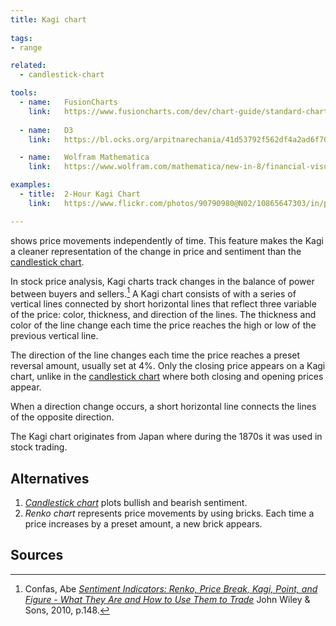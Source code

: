 ```yaml
---
title: Kagi chart
  
tags:
- range

related:
  - candlestick-chart

tools:
  - name:   FusionCharts
    link:   https://www.fusioncharts.com/dev/chart-guide/standard-charts/kagi-chart
    
  - name:   D3
    link:   https://bl.ocks.org/arpitnarechania/41d53792f562df4a2ad6f704ef242af5

  - name:   Wolfram Mathematica
    link:   https://www.wolfram.com/mathematica/new-in-8/financial-visualization/kagichart.html

examples:
  - title:  2-Hour Kagi Chart
    link:   https://www.flickr.com/photos/90790980@N02/10865647303/in/photolist-dRqmZN-hyahoB-9UXxeJ-fMUESf-Smfq2p-dS5PKT

---
```


shows price movements independently of time. This feature makes the Kagi a cleaner representation of the change in price and sentiment than the [candlestick chart](/candlestick-chart).

<!--more-->
In stock price analysis, Kagi charts track changes in the balance of power between buyers and sellers.[^confas]
A Kagi chart consists of with a series of vertical lines connected by short horizontal lines that reflect three variable of the price: color, thickness, and direction of the lines. The thickness and color of the line change each time the price reaches the high or low of the previous vertical line.

The direction of the line changes each time the price reaches a preset reversal amount, usually set at 4%. Only the closing price appears on a Kagi chart, unlike in the [candlestick chart](candlestick-chart) where both closing and opening prices appear.

When a direction change occurs, a short horizontal line connects the lines of the opposite direction.

The Kagi chart originates from Japan where during the 1870s it was used in stock trading.

## Alternatives
1. [*Candlestick chart*](candlestick-chart) plots bullish and bearish sentiment.
2. *Renko chart*  represents price movements by using bricks. Each time a price increases by a preset amount, a new brick appears.

## Sources
[^confas]: Confas, Abe [*Sentiment Indicators: Renko, Price Break, Kagi, Point, and Figure - What They Are and How to Use Them to Trade*](https://books.google.com/books?id=9JZ6U7JZVyQC) John Wiley & Sons, 2010, p.148.
